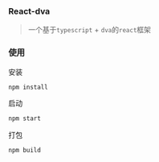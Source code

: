 ### React-dva
> 一个基于`typescript` + `dva`的`react`框架

### 使用
安装
``` bash
npm install
```
启动
``` bash
npm start
```
打包
```bash
npm build
```